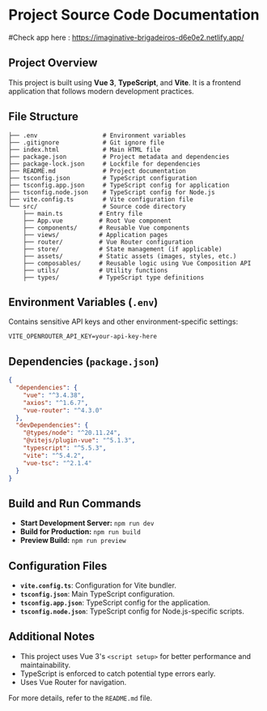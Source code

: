 # Project Source Code Documentation
#Check app here : https://imaginative-brigadeiros-d6e0e2.netlify.app/
## Project Overview
This project is built using **Vue 3**, **TypeScript**, and **Vite**. It is a frontend application that follows modern development practices.

## File Structure
```
├── .env                  # Environment variables
├── .gitignore            # Git ignore file
├── index.html            # Main HTML file
├── package.json          # Project metadata and dependencies
├── package-lock.json     # Lockfile for dependencies
├── README.md             # Project documentation
├── tsconfig.json         # TypeScript configuration
├── tsconfig.app.json     # TypeScript config for application
├── tsconfig.node.json    # TypeScript config for Node.js
├── vite.config.ts        # Vite configuration file
└── src/                  # Source code directory
    ├── main.ts          # Entry file
    ├── App.vue          # Root Vue component
    ├── components/      # Reusable Vue components
    ├── views/           # Application pages
    ├── router/          # Vue Router configuration
    ├── store/           # State management (if applicable)
    ├── assets/          # Static assets (images, styles, etc.)
    ├── composables/     # Reusable logic using Vue Composition API
    ├── utils/           # Utility functions
    ├── types/           # TypeScript type definitions
```

## Environment Variables (`.env`)
Contains sensitive API keys and other environment-specific settings:
```
VITE_OPENROUTER_API_KEY=your-api-key-here
```

## Dependencies (`package.json`)
```json
{
  "dependencies": {
    "vue": "^3.4.38",
    "axios": "^1.6.7",
    "vue-router": "^4.3.0"
  },
  "devDependencies": {
    "@types/node": "^20.11.24",
    "@vitejs/plugin-vue": "^5.1.3",
    "typescript": "^5.5.3",
    "vite": "^5.4.2",
    "vue-tsc": "^2.1.4"
  }
}
```

## Build and Run Commands
- **Start Development Server:** `npm run dev`
- **Build for Production:** `npm run build`
- **Preview Build:** `npm run preview`

## Configuration Files
- **`vite.config.ts`**: Configuration for Vite bundler.
- **`tsconfig.json`**: Main TypeScript configuration.
- **`tsconfig.app.json`**: TypeScript config for the application.
- **`tsconfig.node.json`**: TypeScript config for Node.js-specific scripts.

## Additional Notes
- This project uses Vue 3's `<script setup>` for better performance and maintainability.
- TypeScript is enforced to catch potential type errors early.
- Uses Vue Router for navigation.

For more details, refer to the `README.md` file.
